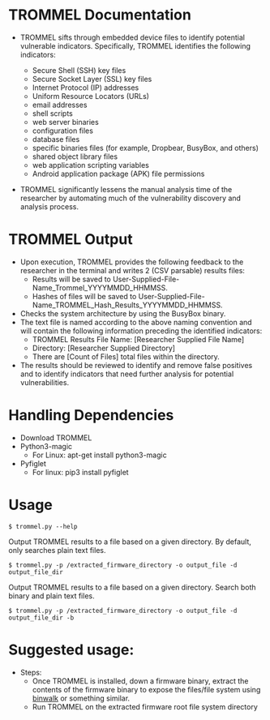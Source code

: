 # TROMMEL Documentation
* TROMMEL sifts through embedded device files to identify potential vulnerable indicators. Specifically, TROMMEL identifies the following indicators:
	* Secure Shell (SSH) key files
	* Secure Socket Layer (SSL) key files
	* Internet Protocol (IP) addresses
	* Uniform Resource Locators (URLs)
	* email addresses
	* shell scripts
	* web server binaries
	* configuration files
	* database files
	* specific binaries files (for example, Dropbear, BusyBox, and others)
	* shared object library files
	* web application scripting variables
	* Android application package (APK) file permissions

* TROMMEL significantly lessens the manual analysis time of the researcher by automating much of the vulnerability discovery and analysis process.

# TROMMEL Output
* Upon execution, TROMMEL provides the following feedback to the researcher in the terminal and writes 2 (CSV parsable) results files:
	* Results will be saved to User-Supplied-File-Name_Trommel_YYYYMMDD_HHMMSS.
	* Hashes of files will be saved to User-Supplied-File-Name_TROMMEL_Hash_Results_YYYYMMDD_HHMMSS.
* Checks the system architecture by using the BusyBox binary.
* The text file is named according to the above naming convention and will contain the following information preceding the identified indicators:
	* TROMMEL Results File Name: [Researcher Supplied File Name]
	* Directory: [Researcher Supplied Directory]
	* There are [Count of Files] total files within the directory.
* The results should be reviewed to identify and remove false positives and to identify indicators that need further analysis for potential vulnerabilities.


# Handling Dependencies
* Download TROMMEL
* Python3-magic
	* For Linux: apt-get install python3-magic
* Pyfiglet
	* For linux: pip3 install pyfiglet

# Usage
```
$ trommel.py --help
```
Output TROMMEL results to a file based on a given directory. By default, only searches plain text files.
```
$ trommel.py -p /extracted_firmware_directory -o output_file -d output_file_dir
```
Output TROMMEL results to a file based on a given directory. Search both binary and plain text files.
```
$ trommel.py -p /extracted_firmware_directory -o output_file -d output_file_dir -b
```

# Suggested usage:
* Steps:
	* Once TROMMEL is installed, down a firmware binary, extract the contents of the firmware binary to expose the files/file system using [binwalk](https://github.com/devttys0/binwalk) or something similar.
	* Run TROMMEL on the extracted firmware root file system directory
